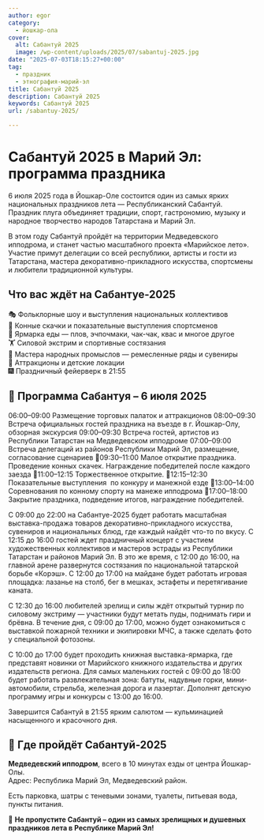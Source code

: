 ```yaml
---
author: egor
category:
  - йошкар-ола
cover:
  alt: Сабантуй 2025
  image: /wp-content/uploads/2025/07/sabantuj-2025.jpg
date: "2025-07-03T18:15:27+00:00"
tag:
  - праздник
  - этнография-марий-эл
title: Сабантуй 2025
description: Сабантуй 2025
keywords: Сабантуй 2025
url: /sabantuy-2025/

---
```

# Сабантуй 2025 в Марий Эл: программа праздника

6 июля 2025 года в Йошкар-Оле состоится один из самых ярких национальных праздников лета — Республиканский Сабантуй. Праздник плуга объединяет традиции, спорт, гастрономию, музыку и народное творчество народов Татарстана и Марий Эл.

В этом году Сабантуй пройдёт на территории Медведевского ипподрома, и станет частью масштабного проекта «Марийское лето». Участие примут делегации со всей республики, артисты и гости из Татарстана, мастера декоративно-прикладного искусства, спортсмены и любители традиционной культуры.

## Что вас ждёт на Сабантуе-2025

🎭 Фольклорные шоу и выступления национальных коллективов  
🏇 Конные скачки и показательные выступления спортсменов  
🥘 Ярмарка еды — плов, эчпочмаки, чак-чак, квас и многое другое  
🏋️ Силовой экстрим и спортивные состязания  
🧵 Мастера народных промыслов — ремесленные ряды и сувениры  
🎠 Аттракционы и детские локации  
🎆 Праздничный фейерверк в 21:55

## 📅 Программа Сабантуя – 6 июля 2025

06:00–09:00 Размещение торговых палаток и аттракционов
08:00–09:30 Встреча официальных гостей праздника на въезде в г. Йошкар-Олу, обзорная экскурсия
09:00–09:30 Встреча гостей, артистов из Республики Татарстан на Медведевском ипподроме
07:00–09:00 Встреча делегаций из районов Республики Марий Эл, размещение, согласование сценариев
🐎09:30–11:00 Малое открытие праздника. Проведение конных скачек. Награждение победителей после каждого заезда
🐎11:00–12:15 Торжественное открытие.
🐎12:15–12:30 Показательные выступления  по конкуру и манежной езде
🐎13:00–14:00 Соревнования по конному спорту на манеже ипподрома
🐎17:00–18:00 Закрытие праздника, подведение итогов, награждение победителей.

С 09:00 до 22:00 на Сабантуе-2025 будет работать масштабная выставка-продажа товаров декоративно-прикладного искусства, сувениров и национальных блюд, где каждый найдёт что-то по вкусу. С 12:15 до 16:00 гостей ждет праздничный концерт с участием художественных коллективов и мастеров эстрады из Республики Татарстан и районов Марий Эл. В это же время, с 12:00 до 16:00, на главной арене развернутся состязания по национальной татарской борьбе «Корэш». С 12:00 до 17:00 на майдане будет работать игровая площадка: лазанье на столб, бег в мешках, эстафеты и перетягивание каната.

С 12:30 до 16:00 любителей зрелищ и силы ждёт открытый турнир по силовому экстриму — участники будут метать пуды, поднимать гири и брёвна. В течение дня, с 09:00 до 17:00, можно будет ознакомиться с выставкой пожарной техники и экипировки МЧС, а также сделать фото у специальной фотозоны.

С 10:00 до 17:00 будет проходить книжная выставка-ярмарка, где представят новинки от Марийского книжного издательства и других издательств региона. Для самых маленьких гостей с 09:00 до 18:00 будет работать развлекательная зона: батуты, надувные горки, мини-автомобили, стрельба, железная дорога и лазертаг. Дополнят детскую программу игры и конкурсы с 13:00 до 16:00.

Завершится Сабантуй в 21:55 ярким салютом — кульминацией насыщенного и красочного дня.

## 📍 Где пройдёт Сабантуй-2025

**Медведевский ипподром**, всего в 10 минутах езды от центра Йошкар-Олы.  
Адрес: Республика Марий Эл, Медведевский район.

Есть парковка, шатры с теневыми зонами, туалеты, питьевая вода, пункты питания.

📌 **Не пропустите Сабантуй – один из самых зрелищных и душевных праздников лета в Республике Марий Эл!**
